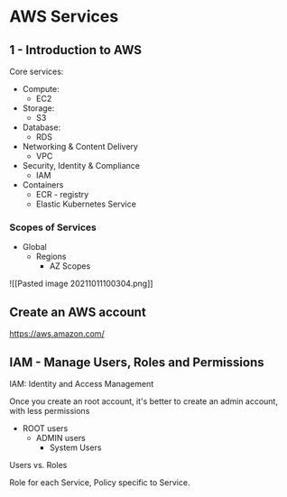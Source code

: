 # AWS Services

## 1 - Introduction to AWS

Core services:

- Compute:
    - EC2
- Storage:
    - S3
- Database:
    - RDS
- Networking & Content Delivery
    - VPC
- Security, Identity & Compliance
    - IAM
- Containers
    - ECR - registry
    - Elastic Kubernetes Service

### Scopes of Services

- Global
    - Regions
        - AZ Scopes

![[Pasted image 20211011100304.png]]



## Create an AWS account

<https://aws.amazon.com/>


## IAM - Manage Users, Roles and Permissions

IAM: Identity and Access Management

Once you create an root account, it's better to create an admin account, with less permissions

- ROOT users
    - ADMIN users
        - System Users

Users vs. Roles

Role for each Service, Policy specific to Service.
